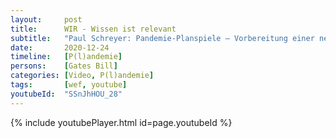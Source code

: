 ```yaml
---
layout:     post
title:      WIR - Wissen ist relevant
subtitle:   "Paul Schreyer: Pandemie-Planspiele – Vorbereitung einer neuen Ära?"
date:       2020-12-24
timeline:   [P(l)andemie]
persons:    [Gates Bill]
categories: [Video, P(l)andemie]
tags:       [wef, youtube]
youtubeId:  "SSnJhHOU_28"
---
```


{% include youtubePlayer.html id=page.youtubeId %}
